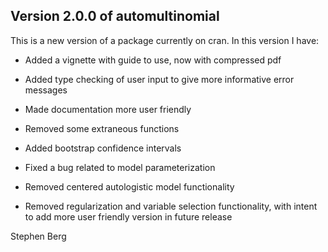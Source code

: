 ## Version 2.0.0 of automultinomial

This is a new version of a package currently on cran. In this version I have:

* Added a vignette with guide to use, now with compressed pdf

* Added type checking of user input to give more informative error messages

* Made documentation more user friendly

* Removed some extraneous functions

* Added bootstrap confidence intervals

* Fixed a bug related to model parameterization

* Removed centered autologistic model functionality

* Removed regularization and variable selection functionality, with intent to add more user friendly version in future release

Stephen Berg